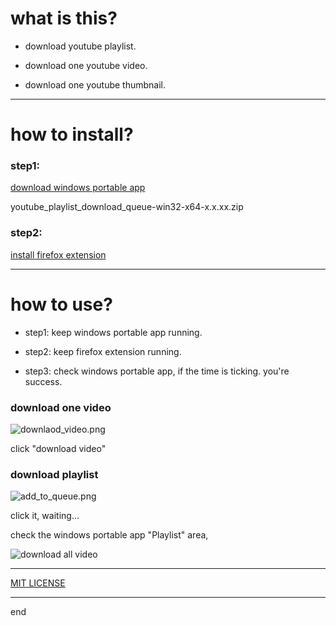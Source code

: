 
# what is this?

 - download youtube playlist.

 - download one youtube video.

 - download one youtube thumbnail.

---

# how to install?

### step1:

[download windows portable app](https://github.com/queue-download-youtube-playlist/queue-download-desktop/releases)

youtube_playlist_download_queue-win32-x64-x.x.xx.zip

### step2:

[install firefox extension](https://addons.mozilla.org/zh-CN/firefox/addon/ytb-playlist-download-queue/)



---

# how to use?

 - step1: keep windows portable app running.

 - step2: keep firefox extension running.

 - step3: check windows portable app, if the time is ticking. you're success.

### download one video


![downlaod_video.png](https://bitbucket.org/vacantthinker/queue-download-desktop/raw/b02dca4b31ce6fb70f1f6009479fd1bedcae2185/image/downlaod_video.png)

click "download video"

### download playlist

![add_to_queue.png](https://bitbucket.org/vacantthinker/queue-download-desktop/raw/b02dca4b31ce6fb70f1f6009479fd1bedcae2185/image/add_to_queue.png)


click it, waiting...

check the windows portable app "Playlist" area,

![download all video](https://bitbucket.org/vacantthinker/queue-download-desktop/raw/b02dca4b31ce6fb70f1f6009479fd1bedcae2185/image/download_all_video.png)

---

[MIT LICENSE](https://github.com/queue-download-youtube-playlist/queue-download-desktop/blob/main/LICENSE)

---

end